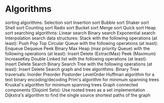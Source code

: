# Algorithms
sorting algorithms:
Selection sort
Insertion sort
Bubble sort
Shaker sort
Shell sort
Counting sort
Radix sort
Bucket sort
Merge sort
Quick sort
Heap sort
searching algorithms:
Linear search
Binary search
Exponential search
Interpolation search
data structures:
Stack with the following operations (at least):
Push
Pop
Top
Circular Queue with the following operations (at least):
Enqueue
Dequeue
Peek
Binary Max Heap (max priority Queue) with the following operations (at least):
Insert
Delete (ExtractMax)
Peek (Maximum)
IncreaseKey
Double Linked list with the following operations (at least):
Insert
Delete
Search
Binary Search Tree with the following operations (at least):
Insert
Delete
Search
graph and tree algorithms:
Binary Tree traversals:
Inorder
Preorder
Postorder
LevelOrder
Huffman algorithm for a text binary encoding/decoding
Prim's algorithm for minimum spanning trees
Kruskal's algorithm for minimum spanning trees
Graph connected components (Disjoint Sets): Use rooted trees as a set implementation
Dijkstra's algorithm to find the single source shortest paths of the graph
